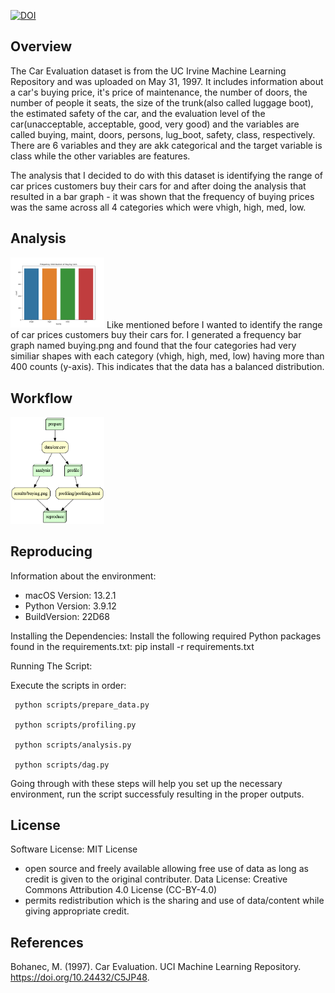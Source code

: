 [![DOI](https://zenodo.org/badge/730421604.svg)](https://zenodo.org/doi/10.5281/zenodo.10373096)  

## Overview 

The Car Evaluation dataset is from the UC Irvine Machine Learning Repository and was uploaded on May 31, 1997. It includes information about a car's buying price, it's price of maintenance, the number of doors, the number of people it seats, the size of the trunk(also called luggage boot), the estimated safety of the car, and the evaluation level of the car(unacceptable, acceptable, good, very good) and the variables are called buying, maint, doors, persons, lug_boot, safety,  class, respectively. There are 6 variables and they are akk categorical and the target variable is class while the other variables are features.

The analysis that I decided to do with this dataset is identifying the range of car prices customers buy their cars for and after doing the analysis that resulted in a bar graph - it was shown that the frequency of buying prices was the same across all 4 categories which were vhigh, high, med, low.

## Analysis 

<img src = "results/buying.png" width="150">
Like mentioned before I wanted to identify the range of car prices customers buy their cars for. I generated a frequency bar graph named buying.png and found that the four categories had very similiar shapes with each category (vhigh, high, med, low) having more than 400 counts (y-axis). This indicates that the data has a balanced distribution. 

## Workflow 

 <img src = "results/graph.png" width="150">

## Reproducing 

Information about the environment: 
   - macOS Version: 13.2.1
   - Python Version: 3.9.12
   - BuildVersion: 22D68

Installing the Dependencies:
   Install the following required Python packages found in the requirements.txt:
   pip install -r requirements.txt

Running The Script:

Execute the scripts in order:

     python scripts/prepare_data.py

     python scripts/profiling.py

     python scripts/analysis.py
     
     python scripts/dag.py

Going through with these steps will help you set up the necessary environment, run the script successfuly resulting in the proper outputs.

## License
Software License: MIT License 
- open source and freely available allowing free use of data as long as credit is given to the original contributer.
Data License: Creative Commons Attribution 4.0 License (CC-BY-4.0) 
-  permits redistribution which is the sharing and use of data/content while giving appropriate credit.

## References 

Bohanec, M. (1997). Car Evaluation. UCI Machine Learning Repository. https://doi.org/10.24432/C5JP48.